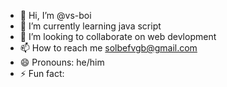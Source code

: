 - 👋 Hi, I’m @vs-boi
- 🌱 I’m currently learning java script
- 💞️ I’m looking to collaborate on web devlopment
- 📫 How to reach me solbefvgb@gmail.com
- 😄 Pronouns: he/him
- ⚡ Fun fact: 

<!---
vs-boi/vs-boi is a ✨ special ✨ repository because its `README.md` (this file) appears on your GitHub profile.
You can click the Preview link to take a look at your changes.
--->
